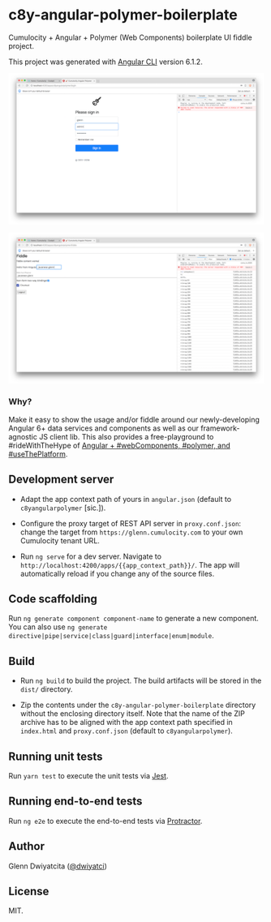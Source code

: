 # c8y-angular-polymer-boilerplate

Cumulocity + Angular + Polymer (Web Components) boilerplate UI fiddle project. 

This project was generated with [Angular CLI](https://github.com/angular/angular-cli) version 6.1.2.


![Login page screenshot](screenshots/login-page.png)

![Fiddle page screenshot](screenshots/fiddle-page.png)


### Why?
Make it easy to show the usage and/or fiddle around our newly-developing Angular 6+ data services and components as well as our framework-agnostic JS client lib. This also provides a free-playground to #rideWithTheHype of [Angular + #webComponents, #polymer, and #useThePlatform](https://github.com/hotforfeature/origami).

## Development server
- Adapt the app context path of yours in `angular.json` (default to `c8yangularpolymer` \[sic.\]).

- Configure the proxy target of REST API server in `proxy.conf.json`: change the target from `https://glenn.cumulocity.com` to your own Cumulocity tenant URL. 

- Run `ng serve` for a dev server. Navigate to `http://localhost:4200/apps/{{app_context_path}}/`. The app will automatically reload if you change any of the source files.

## Code scaffolding
Run `ng generate component component-name` to generate a new component. You can also use `ng generate directive|pipe|service|class|guard|interface|enum|module`.

## Build
- Run `ng build` to build the project. The build artifacts will be stored in the `dist/` directory. 
<!--Use the `--prod` flag for a production build.-->
 
- Zip the contents under the `c8y-angular-polymer-boilerplate` directory without the enclosing directory itself. Note that the name of the ZIP archive has to be aligned with the app context path specified in `index.html` and `proxy.conf.json` (default to `c8yangularpolymer`).

## Running unit tests
Run `yarn test` to execute the unit tests via [Jest](https://jestjs.io/en/).

## Running end-to-end tests
Run `ng e2e` to execute the end-to-end tests via [Protractor](http://www.protractortest.org/).

## Author
Glenn Dwiyatcita ([@dwiyatci](http://tiny.cc/dwiyatci))

## License
MIT.

<!--## Further help-->
<!--To get more help on the Angular CLI use `ng help` or go check out the [Angular CLI README](https://github.com/angular/angular-cli/blob/master/README.md).-->
